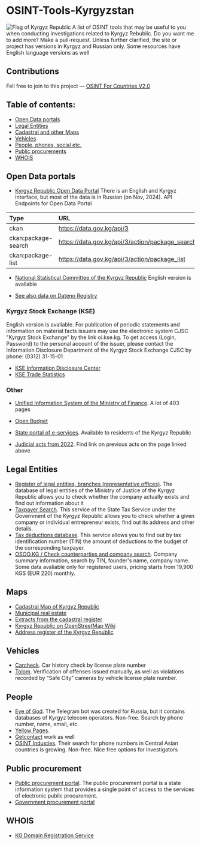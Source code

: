 # OSINT-Tools-Kyrgyzstan
<img src="https://upload.wikimedia.org/wikipedia/commons/c/c7/Flag_of_Kyrgyzstan.svg" alt="Flag of Kyrgyz Republic"/>
A list of OSINT tools that may be useful to you when conducting investigations related to Kyrgyz Rebublic. Do you want me to add more? Make a pull-request.
Unless further clarified, the site or project has versions in Kyrgyz and Russian only. Some resources have English language versions as well

## Contributions
Fell free to join to this project — [OSINT For Countries V2.0](https://github.com/paulpogoda/OSINT-for-countries-V2.0)

## Table of contents:
 - [Open Data portals](#open-data-portals)
 - [Legal Entities](#legal-entities)
 - [Cadastral and other Maps](#maps)
 - [Vehicles](#vehicles)
 - [People, phones, social etc.](#people)
 - [Public procurements](#public-procurement)
 - [WHOIS](#whois)

## Open Data portals
- [Kyrgyz Republic Open Data Portal](https://data.gov.kg/en/)
There is an English and Kyrgyz  interface, but most of the data is in Russian (on Nov, 2024). API Endpoints for Open Data Portal

| Type | URL  |
|:----------|:----------|
| ckan    | https://data.gov.kg/api/3    |
| ckan:package-search    | https://data.gov.kg/api/3/action/package_search    |
| ckan:package-list   | https://data.gov.kg/api/3/action/package_list   |

- [National Statistical Committee of the Kyrgyz Republic](https://stat.gov.kg/en/opendata/)
English version is avaliable

- [See also data on Dateno Registry](https://dateno.io/registry/country/KG/)

### Kyrgyz Stock Exchange (KSE)
English version is avaliable. For publication of periodic statements and information on material facts issuers may use the electronic system CJSC "Kyrgyz Stock Exchange" by the link oi.kse.kg.
To get access (Login, Password) to the personal account of the issuer, please contact the Information Disclosure Department of the Kyrgyz Stock Exchange CJSC by phone: (0312) 31-15-01
- [KSE Information Disclosure Center](https://www.kse.kg/en/PublicInfo)
- [KSE Trade Statistics](https://www.kse.kg/en/Statistics)

### Other
- [Unified Information System of the Ministry of Finance](https://okmot.kg).
A lot of 403 pages

- [Open Budget](https://budget.okmot.kg/ru/home)

- [State portal of e-services](https://portal.tunduk.kg).
Available to residents of the Kyrgyz Republic

- [Judicial acts from 2022](https://portal.sot.kg/ru/grsa?id=5&page=1&instance_ids=1&judicial_chamber=1).
Find link on previous acts on the page linked above

## Legal Entities
- [Register of legal entities, branches (representative offices)](https://record.minjust.gov.kg).
The database of legal entities of the Ministry of Justice of the Kyrgyz Republic allows you to check whether the company actually exists and find out information about it
- [Taxpayer Search](https://salyk.kg/TaxPayer/Info).
This service of the State Tax Service under the Government of the Kyrgyz Republic allows you to check whether a given company or individual entrepreneur exists, find out its address and other details.
- [Tax deductions database](https://budget.okmot.kg/ru/income).
This service allows you to find out by tax identification number (TIN) the amount of deductions to the budget of the corresponding taxpayer.
- [OSOO.KG / Check counterparties and company search](https://www.osoo.kg).
Company summary information, search by TIN, founder's name, company name. Some data avaliable only for registered users, pricing starts from 19,900 KGS (EUR 220) monthly.

## Maps
- [Cadastral Map of Kyrgyz Republic](https://www.cadastre.kg/svc-portal/map/main.do)
- [Municipal real estate](https://www.cadastre.kg/svc-portal/app/marketReport.do)
- [Extracts from the cadastral register](https://www.cadastre.kg/svc-portal/app/civilPage.do)
- [Kyrgyz Republic on OpenStreetMap Wiki](https://wiki.openstreetmap.org/wiki/Kyrgyzstan)
- [Address register of the Kyrgyz Republic](http://address.darek.kg)

## Vehicles
- [Carcheck](https://m.mashina.kg/checkvin/). 
Car history check by license plate number
- [Tolom](https://tolom.kg/#searchBlock). 
Verification of offenses issued manually, as well as violations recorded by “Safe City” cameras by vehicle license plate number.

## People
- [Eye of God](https://t.me/yfzxzxqwqbot). 
The Telegram bot was created for Russia, but it contains databases of Kyrgyz telecom operators. Non-free. Search by phone number, name, email, etc.
- [Yellow Pages](https://yellowpages.akipress.org). 
- [Getcontact](https://getcontact.com) work as well
- [OSINT Industies](https://app.osint.industries).
Their search for phone numbers in Central Asian countries is growing. Non-free. Nice free options for investigators

## Public procurement
- [Public procurement portal](http://zakupki.gov.kg/).
The public procurement portal is a state information system that provides a single point of access to the services of electronic public procurement. 
- [Government procurement portal](https://zakupki.okmot.kg/popp/)

## WHOIS
- [KG Domain Registration Service](https://www.cctld.kg/ru/whois)
